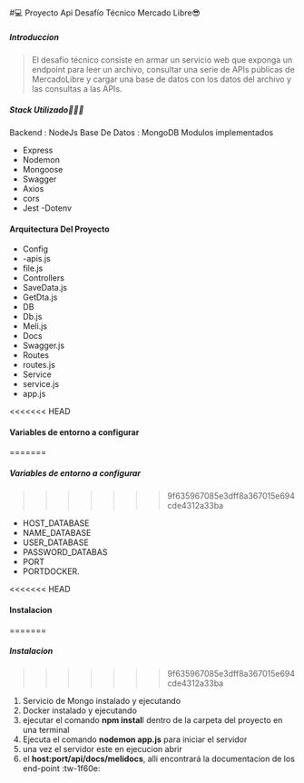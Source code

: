 #💻 Proyecto Api Desafío Técnico Mercado Libre😎

##### Introduccion
> El desafío técnico consiste en armar un servicio web que exponga un endpoint para
leer un archivo, consultar una serie de APIs públicas de MercadoLibre y cargar una
base de datos con los datos del archivo y las consultas a las APIs.


##### Stack Utilizado👨🏼‍💻 
Backend : NodeJs
Base De Datos : MongoDB
Modulos implementados
- Express
- Nodemon
- Mongoose
- Swagger
- Axios
- cors
- Jest
-Dotenv

#### Arquitectura Del Proyecto
- Config
- 	-apis.js
- 	file.js
- Controllers
- 	SaveData.js
- 	GetDta.js
- DB
- 	Db.js
- 	Meli.js
- Docs
- 	Swagger.js
- Routes
- 	routes.js
- Service
- 	service.js
- app.js

<<<<<<< HEAD
#### Variables de entorno a configurar
=======
##### Variables de entorno a configurar
>>>>>>> 9f635967085e3dff8a367015e694cde4312a33ba
- HOST_DATABASE
- NAME_DATABASE
- USER_DATABASE
- PASSWORD_DATABAS
- PORT
- PORTDOCKER.


<<<<<<< HEAD
#### Instalacion
=======
##### Instalacion
>>>>>>> 9f635967085e3dff8a367015e694cde4312a33ba

1.    Servicio de Mongo instalado y ejecutando 
2.  Docker instalado y ejecutando
3.  ejecutar el comando **npm instal**l dentro de la carpeta del proyecto en una terminal
4. Ejecuta el comando **nodemon app.js** para iniciar el servidor 
5. una vez el servidor este en ejecucion abrir
6. el **host:port/api/docs/melidocs**, alli encontrará la documentacion de los end-point :tw-1f60e:
